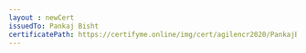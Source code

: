 ```yaml
--- 
layout : newCert 
issuedTo: Pankaj Bisht 
certificatePath: https://certifyme.online/img/cert/agilencr2020/PankajBisht_ca057.png
--- 
```

